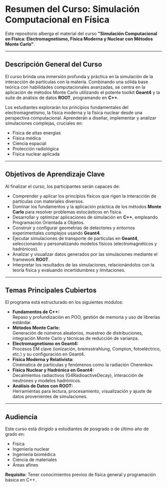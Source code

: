 # Resumen del Curso: Simulación Computacional en Física

Este repositorio alberga el material del curso **"Simulación Computacional en Física: Electromagnetismo, Física Moderna y Nuclear con Métodos Monte Carlo"**.

---

## Descripción General del Curso

El curso brinda una inmersión profunda y práctica en la simulación de la interacción de partículas con la materia. Combinando una sólida base teórica con habilidades computacionales avanzadas, se centra en la aplicación de métodos Monte Carlo utilizando el potente toolkit **Geant4** y la suite de análisis de datos **ROOT**, programando en **C++**.

Los estudiantes explorarán los principios fundamentales del electromagnetismo, la física moderna y la física nuclear desde una perspectiva computacional. Aprenderán a diseñar, implementar y analizar simulaciones complejas, cruciales en:

- Física de altas energías
- Física médica
- Ciencia espacial
- Protección radiológica
- Física nuclear aplicada

---

## Objetivos de Aprendizaje Clave

Al finalizar el curso, los participantes serán capaces de:

- Comprender y aplicar los principios físicos que rigen la interacción de partículas con materiales diversos.
- Dominar los fundamentos y la aplicación práctica de los métodos **Monte Carlo** para resolver problemas estocásticos en física.
- Desarrollar y optimizar aplicaciones de simulación en **C++**, empleando Programación Orientada a Objetos.
- Construir y configurar geometrías de detectores y entornos experimentales complejos usando **Geant4**.
- Ejecutar simulaciones de transporte de partículas en **Geant4**, seleccionando y personalizando modelos físicos (electromagnéticos y hadrónicos).
- Analizar y visualizar datos generados por las simulaciones mediante el framework **ROOT**.
- Interpretar los resultados de las simulaciones, relacionándolos con la teoría física y evaluando incertidumbres y limitaciones.

---

## Temas Principales Cubiertos

El programa está estructurado en los siguientes módulos:

- **Fundamentos de C++:**  
  Repaso y profundización en POO, gestión de memoria y uso de librerías estándar.
- **Métodos Monte Carlo:**  
  Generación de números aleatorios, muestreo de distribuciones, integración Monte Carlo y técnicas de reducción de varianza.
- **Electromagnetismo en Geant4:**  
  Procesos EM clave (ionización, bremsstrahlung, Compton, fotoeléctrico, etc.) y su configuración en Geant4.
- **Física Moderna y Relativista:**  
  Cinématica de partículas y fenómenos como la radiación Cherenkov.
- **Física Nuclear y Hadrónica en Geant4:**  
  Decaimientos radiactivos (G4RadioactiveDecay), interacción de neutrones y modelos hadrónicos.
- **Análisis de Datos con ROOT:**  
  Herramientas para lectura, procesamiento, visualización y ajuste de datos provenientes de simulaciones.

---

## Audiencia

Este curso está dirigido a estudiantes de posgrado o de último año de grado en:

- Física
- Ingeniería nuclear
- Ingeniería biomédica
- Ciencia de materiales
- Áreas afines

**Requisito:** Tener conocimientos previos de física general y programación básica en C++.
